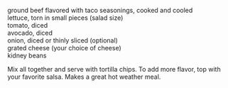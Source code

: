 ---
---

ground beef flavored with taco seasonings, cooked and cooled  
lettuce, torn in small pieces (salad size)  
tomato, diced  
avocado, diced  
onion, diced or thinly sliced (optional)  
grated cheese (your choice of cheese)  
kidney beans  

Mix all together and serve with tortilla chips. To add more flavor, top with your favorite salsa. 
Makes a great hot weather meal.
